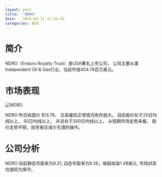 ```yaml
---
layout: post
title:  "NDRO"
date:   2014-02-17 12:21:41
categories: 观点
---
```


# 简介
NDRO（Enduro Royalty Trust）是USA著名上市公司，
公司主要从事Independent Oil & Gas行业，当前市值454.74百万美元。

# 市场表现

![NDRO](http://finviz.com/chart.ashx?t=NDRO&ty=c&ta=1&p=d&s=l)

NDRO 昨日收盘价 $13.78，
交易量较正常情况有所放大。
目前股价处于20日均线以上，
50日均线以上，
并且处于200日均线以上。
从短期市场走势来看，
股价走势平稳，投资者应减少无谓的操作。

# 公司分析
NDRO 目前静态市盈率为9.31, 动态市盈率为9.36，每股收益1.48美元,
市场对其估值较为保守。
